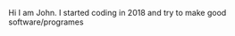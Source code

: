 Hi I am John.
I started coding in 2018 and try to make good software/programes


<!---
opcrew101/opcrew101 is a ✨ special ✨ repository because its `README.md` (this file) appears on your GitHub profile.
You can click the Preview link to take a look at your changes.
--->
